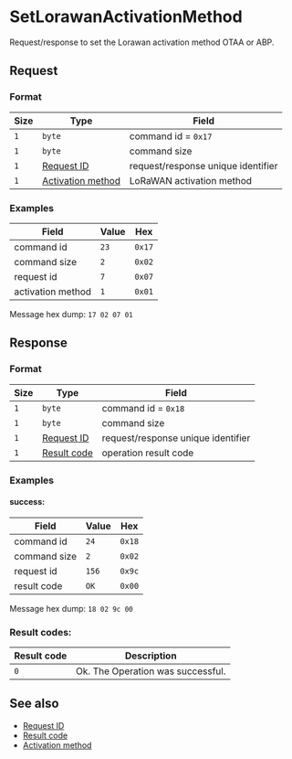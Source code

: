 # SetLorawanActivationMethod

Request/response to set the Lorawan activation method OTAA or ABP.


## Request

### Format

| Size | Type                                                       | Field                              |
| ---- | ---------------------------------------------------------- | ---------------------------------- |
| `1`  | `byte`                                                     | command id = `0x17`                |
| `1`  | `byte`                                                     | command size                       |
| `1`  | [Request ID](../types.md#request-id)                       | request/response unique identifier |
| `1`  | [Activation method](../types.md#lorawan-activation-method) | LoRaWAN activation method          |


### Examples

| Field             | Value | Hex    |
| ----------------- | ----- | ------ |
| command id        | `23`  | `0x17` |
| command size      | `2`   | `0x02` |
| request id        | `7`   | `0x07` |
| activation method | `1`   | `0x01` |

Message hex dump: `17 02 07 01`


## Response

### Format

| Size | Type                                   | Field                              |
| ---- | -------------------------------------- | ---------------------------------- |
| `1`  | `byte`                                 | command id = `0x18`                |
| `1`  | `byte`                                 | command size                       |
| `1`  | [Request ID](../types.md#request-id)   | request/response unique identifier |
| `1`  | [Result code](../types.md#result-code) | operation result code              |


### Examples

#### success:

| Field        | Value | Hex    |
| ------------ | ----- | ------ |
| command id   | `24`  | `0x18` |
| command size | `2`   | `0x02` |
| request id   | `156` | `0x9c` |
| result code  | `OK`  | `0x00` |

Message hex dump: `18 02 9c 00`


### Result codes:

| Result code | Description                                                |
| ----------- | ---------------------------------------------------------- |
| `0`         | Ok. The Operation was successful.                          |


## See also

* [Request ID](../types.md#request-id)
* [Result code](../types.md#result-code)
* [Activation method](../types.md#lorawan-activation-method)

